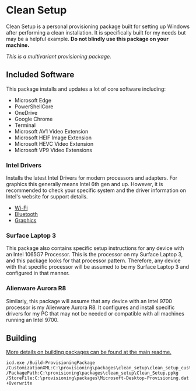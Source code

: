 # Clean Setup

Clean Setup is a personal provisioning package built for setting up Windows after performing a clean
installation. It is specifically built for my needs but may be a helpful example. **Do not blindly
use this package on your machine.**

*This is a multivariant provisioning package.*

## Included Software

This package installs and updates a lot of core software including:

* Microsoft Edge
* PowerShellCore
* OneDrive
* Google Chrome
* Terminal
* Microsoft AV1 Video Extension
* Microsoft HEIF Image Extension
* Microsoft HEVC Video Extension
* Microsoft VP9 Video Extensions

### Intel Drivers

Installs the latest Intel Drivers for modern processors and adapters. For graphics this generally
means Intel 6th gen and up. However, it is recommended to check your specific system and the driver
information on Intel's website for support details.

* [Wi-Fi](https://www.intel.com/content/www/us/en/download/19351/)
* [Bluetooth](https://www.intel.com/content/www/us/en/download/18649/)
* [Graphics](https://www.intel.com/content/www/us/en/download/19344/)

### Surface Laptop 3

This package also contains specific setup instructions for any device with an Intel 1065G7
Processor. This is the processor on my Surface Laptop 3, and this package looks for that processor
pattern. Therefore, any device with that specific processor will be assumed to be my Surface Laptop
3 and configured in that manner.

### Alienware Aurora R8

Similarly, this package will assume that any device with an Intel 9700 processor is my Alienware
Aurora R8. It configures and install specific drivers for my PC that may not be needed or compatible
with all machines running an Intel 9700.

## Building

[More details on building packages can be found at the main readme.](https://github.com/aisgbnok/provisioning#building--installing-provisioning-packages)

```
icd.exe /Build-ProvisioningPackage /CustomizationXML:C:\provisioning\packages\clean_setup\clean_setup_customizations.xml /PackagePath:C:\provisioning\packages\clean_setup\Clean_Setup.ppkg /StoreFile:C:\provisioning\packages\Microsoft-Desktop-Provisioning.dat +Overwrite
```